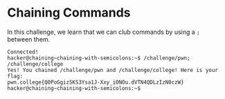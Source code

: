 # Chaining Commands
In this challenge, we learn that we can club commands by using a `;` between them.
```
Connected!
hacker@chaining~chaining-with-semicolons:~$ /challenge/pwn; /challenge/college
Yes! You chained /challenge/pwn and /challenge/college! Here is your flag:
pwn.college{Q0PoGgizSKS3Ysa1J-Xxy_iONOu.dVTN4QDLzIzN0czW}
hacker@chaining~chaining-with-semicolons:~$
```
